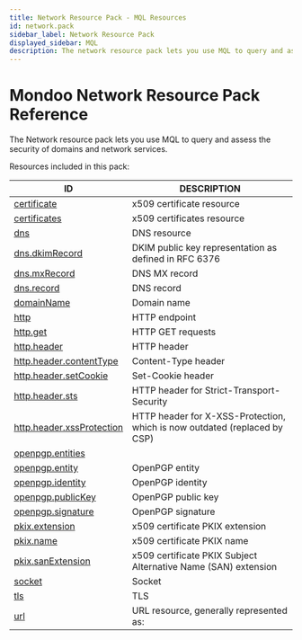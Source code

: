 ```yaml
---
title: Network Resource Pack - MQL Resources
id: network.pack
sidebar_label: Network Resource Pack
displayed_sidebar: MQL
description: The network resource pack lets you use MQL to query and assess the security of domains and network services.
---
```


# Mondoo Network Resource Pack Reference

The Network resource pack lets you use MQL to query and assess the security of domains and network services.

Resources included in this pack:

| ID                                                        | DESCRIPTION                                                               |
| --------------------------------------------------------- | ------------------------------------------------------------------------- |
| [certificate](certificate.md)                             | x509 certificate resource                                                 |
| [certificates](certificates.md)                           | x509 certificates resource                                                |
| [dns](dns.md)                                             | DNS resource                                                              |
| [dns.dkimRecord](dns.dkimrecord.md)                       | DKIM public key representation as defined in RFC 6376                     |
| [dns.mxRecord](dns.mxrecord.md)                           | DNS MX record                                                             |
| [dns.record](dns.record.md)                               | DNS record                                                                |
| [domainName](domainname.md)                               | Domain name                                                               |
| [http](http.md)                                           | HTTP endpoint                                                             |
| [http.get](http.get.md)                                   | HTTP GET requests                                                         |
| [http.header](http.header.md)                             | HTTP header                                                               |
| [http.header.contentType](http.header.contenttype.md)     | Content-Type header                                                       |
| [http.header.setCookie](http.header.setcookie.md)         | Set-Cookie header                                                         |
| [http.header.sts](http.header.sts.md)                     | HTTP header for Strict-Transport-Security                                 |
| [http.header.xssProtection](http.header.xssprotection.md) | HTTP header for X-XSS-Protection, which is now outdated (replaced by CSP) |
| [openpgp.entities](openpgp.entities.md)                   |                                                                           |
| [openpgp.entity](openpgp.entity.md)                       | OpenPGP entity                                                            |
| [openpgp.identity](openpgp.identity.md)                   | OpenPGP identity                                                          |
| [openpgp.publicKey](openpgp.publickey.md)                 | OpenPGP public key                                                        |
| [openpgp.signature](openpgp.signature.md)                 | OpenPGP signature                                                         |
| [pkix.extension](pkix.extension.md)                       | x509 certificate PKIX extension                                           |
| [pkix.name](pkix.name.md)                                 | x509 certificate PKIX name                                                |
| [pkix.sanExtension](pkix.sanextension.md)                 | x509 certificate PKIX Subject Alternative Name (SAN) extension            |
| [socket](socket.md)                                       | Socket                                                                    |
| [tls](tls.md)                                             | TLS                                                                       |
| [url](url.md)                                             | URL resource, generally represented as:                                   |
